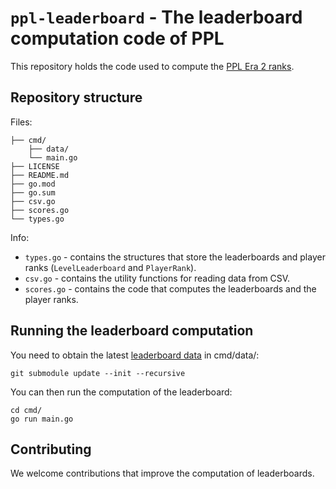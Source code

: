 # `ppl-leaderboard` - The leaderboard computation code of PPL

This repository holds the code used to compute the [PPL Era 2 ranks](https://pewpew.live/era2).

## Repository structure

Files:

```text
├── cmd/
    ├── data/
    └── main.go
├── LICENSE
├── README.md
├── go.mod
├── go.sum
├── csv.go
├── scores.go
└── types.go
```

Info:

* `types.go` - contains the structures that store the leaderboards and player ranks (`LevelLeaderboard` and `PlayerRank`).
* `csv.go` - contains the utility functions for reading data from CSV.
* `scores.go` - contains the code that computes the leaderboards and the player ranks.

## Running the leaderboard computation

You need to obtain the latest [leaderboard data](https://github.com/pewpewlive/ppl-data) in cmd/data/:
```
git submodule update --init --recursive
```

You can then run the computation of the leaderboard:
```
cd cmd/
go run main.go
```

## Contributing

We welcome contributions that improve the computation of leaderboards.